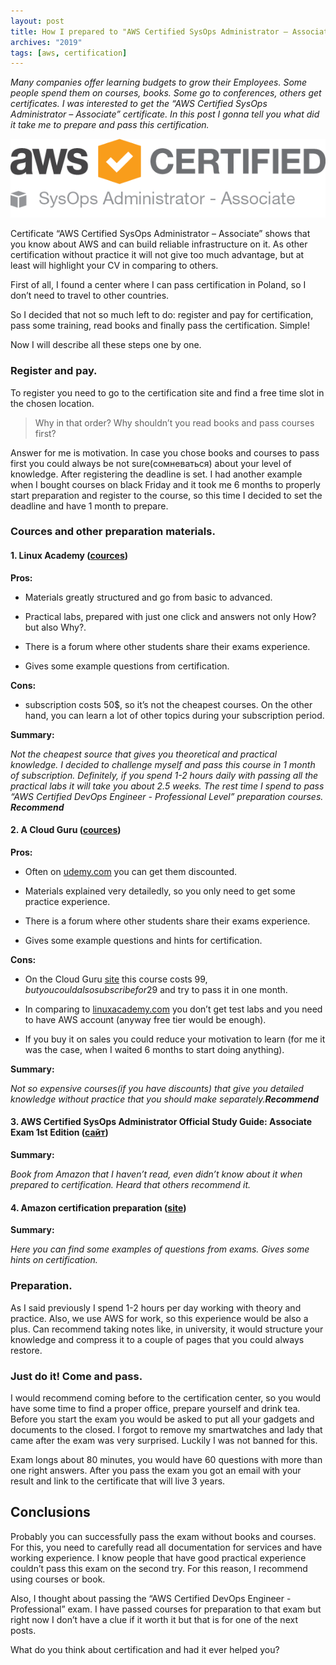 ```yaml
---
layout: post
title: How I prepared to "AWS Certified SysOps Administrator – Associate"
archives: "2019"
tags: [aws, certification]
---
```

_Many companies offer learning budgets to grow their Employees. Some people spend them on courses, books. Some go to conferences, others get certificates. I was interested to get the “AWS Certified SysOps Administrator – Associate” certificate. In this post I gonna tell you what did it take me to prepare and pass this certification._
<!--more-->

![AWS Certified SysOps Administrator – Associate](aws_certified_logo.png)

Certificate “AWS Certified SysOps Administrator – Associate” shows that you know about AWS and can build reliable infrastructure on it. As other certification without practice it will not give too much advantage, but at least will highlight your CV in comparing to others.

First of all, I found a center where I can pass certification in Poland, so I don’t need to travel to other countries.

So I decided that not so much left to do: register and pay for certification, pass some training, read books and finally pass the certification. Simple!

Now I will describe all these steps one by one.

### Register and pay.

To register you need to go to the certification site and find a free time slot in the chosen location.

> Why in that order? Why shouldn’t you read books and pass courses first?

Answer for me is motivation. In case you chose books and courses to pass first you could always be not sure(сомневаться) about your level of knowledge. After registering the deadline is set. I had another example when I bought courses on black Friday and it took me 6 months to properly start preparation and register to the course, so this time I decided to set the deadline and have 1 month to prepare.

### Cources and other preparation materials.


#### 1. Linux Academy ([cources](https://linuxacademy.com/amazon-web-services/training/course/name/aws-certified-sysops-administrator-associate))

**Pros:**

- Materials greatly structured and go from basic to advanced.

- Practical labs, prepared with just one click and answers not only How? but also Why?.

- There is a forum where other students share their exams experience.

- Gives some example questions from certification.

**Cons:**

- subscription costs 50$, so it’s not the cheapest courses. On the other hand, you can learn a lot of other topics during your subscription period.


**Summary:**

_Not the cheapest source that gives you theoretical and practical knowledge. I decided to challenge myself and pass this course in 1 month of subscription. Definitely, if you spend 1-2 hours daily with passing all the practical labs it will take you about 2.5 weeks. The rest time I spend to pass “AWS Certified DevOps Engineer - Professional Level” preparation courses. **Recommend**_


#### 2. A Cloud Guru ([cources](https://acloud.guru/learn/aws-certified-sysops-administrator-associate))


**Pros:**

- Often on [udemy.com](https://www.udemy.com/courses/search/?q=aws%20sysops&src=ukw) you can get them discounted.

- Materials explained very detailedly, so you only need to get some practice experience.

- There is a forum where other students share their exams experience.

- Gives some example questions and hints for certification.

**Cons:**

- On the Cloud Guru [site](https://acloud.guru/) this course costs 99$, but you could also subscribe for 29$ and try to pass it in one month.

- In comparing to [linuxacademy.com](https://linuxacademy.com) you don’t get test labs and you need to have AWS account (anyway free tier would be enough).

- If you buy it on sales you could reduce your motivation to learn (for me it was the case, when I waited 6 months to start doing anything).

**Summary:**

_Not so expensive courses(if you have discounts) that give you detailed knowledge without practice that you should make separately.**Recommend**_

#### 3. AWS Certified SysOps Administrator Official Study Guide: Associate Exam 1st Edition ([сайт](https://www.amazon.com/Certified-SysOps-Administrator-Official-Study/dp/1119377420))

**Summary:**

_Book from Amazon that I haven’t read, even didn’t know about it when prepared to certification. Heard that others recommend it._


#### 4. Amazon certification preparation ([site](https://aws.amazon.com/ru/certification/certification-prep/))

**Summary:**

_Here you can find some examples of questions from exams. Gives some hints on certification._


### Preparation.

As I said previously I spend 1-2 hours per day working with theory and practice. Also, we use AWS for work, so this experience would be also a plus. Can recommend taking notes like, in university, it would structure your knowledge and compress it to a couple of pages that you could always restore.

### Just do it! Come and pass.

I would recommend coming before to the certification center, so you would have some time to find a proper office, prepare yourself and drink tea. Before you start the exam you would be asked to put all your gadgets and documents to the closed. I forgot to remove my smartwatches and lady that came after the exam was very surprised. Luckily I was not banned for this.

Exam longs about 80 minutes, you would have 60 questions with more than one right answers. After you pass the exam you got an email with your result and link to the certificate that will live 3 years.

## Conclusions

Probably you can successfully pass the exam without books and courses. For this, you need to carefully read all documentation for services and have working experience. I know people that have good practical experience couldn’t pass this exam on the second try. For this reason, I recommend using courses or book.

Also, I thought about passing the “AWS Certified DevOps Engineer - Professional” exam. I have passed courses for preparation to that exam but right now I don’t have a clue if it worth it but that is for one of the next posts.

What do you think about certification and had it ever helped you?
